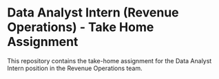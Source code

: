 # Data Analyst Intern (Revenue Operations) - Take Home Assignment
This repository contains the take-home assignment for the Data Analyst Intern position in the Revenue Operations team.
